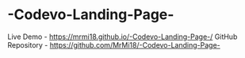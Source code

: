 # -Codevo-Landing-Page-

Live Demo  -    https://mrmi18.github.io/-Codevo-Landing-Page-/
GitHub Repository -  https://github.com/MrMi18/-Codevo-Landing-Page-
